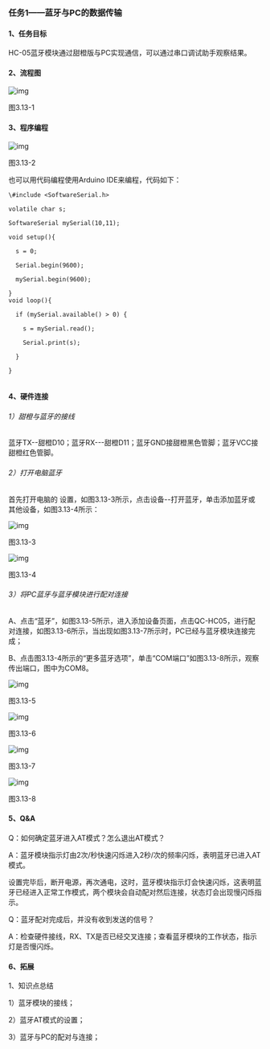 ### 任务1——蓝牙与PC的数据传输

#### 1、任务目标

HC-05蓝牙模块通过甜橙版与PC实现通信，可以通过串口调试助手观察结果。

#### 2、流程图

![img](/assets/image357.jpg)

图3.13-1

#### 3、程序编程

![img](/assets/image359.jpg)

图3.13-2

也可以用代码编程使用Arduino IDE来编程，代码如下：

```
\#include <SoftwareSerial.h>

volatile char s;

SoftwareSerial mySerial(10,11);

void setup(){

  s = 0;

  Serial.begin(9600);

  mySerial.begin(9600);

}
void loop(){

  if (mySerial.available() > 0) {

​    s = mySerial.read();

​    Serial.print(s);

  }

}


```


#### 4、硬件连接

###### 1）甜橙与蓝牙的接线

蓝牙TX--甜橙D10；蓝牙RX---甜橙D11；蓝牙GND接甜橙黑色管脚；蓝牙VCC接甜橙红色管脚。

###### 2）打开电脑蓝牙

首先打开电脑的 设置，如图3.13-3所示，点击设备--打开蓝牙，单击添加蓝牙或其他设备，如图3.13-4所示：

![img](/assets/image361.jpg)

图3.13-3

![img](/assets/image363.jpg)

图3.13-4

###### 3）将PC蓝牙与蓝牙模块进行配对连接

A、点击“蓝牙”，如图3.13-5所示，进入添加设备页面，点击QC-HC05，进行配对连接，如图3.13-6所示，当出现如图3.13-7所示时，PC已经与蓝牙模块连接完成；

B、点击图3.13-4所示的“更多蓝牙选项”，单击“COM端口”如图3.13-8所示，观察传出端口，图中为COM8。

![img](/assets/image365.jpg)

图3.13-5

![img](/assets/image367.jpg)

图3.13-6

![img](/assets/image369.jpg)

图3.13-7

![img](/assets/image371.jpg)

图3.13-8

#### 5、Q&A

Q：如何确定蓝牙进入AT模式？怎么退出AT模式？

A：蓝牙模块指示灯由2次/秒快速闪烁进入2秒/次的频率闪烁，表明蓝牙已进入AT模式。

设置完毕后，断开电源，再次通电，这时，蓝牙模块指示灯会快速闪烁，这表明蓝牙已经进入正常工作模式，两个模块会自动配对然后连接，状态灯会出现慢闪烁指示。

Q：蓝牙配对完成后，并没有收到发送的信号？

A：检查硬件接线，RX、TX是否已经交叉连接；查看蓝牙模块的工作状态，指示灯是否慢闪烁。

#### 6、拓展

1、知识点总结

1）蓝牙模块的接线；

2）蓝牙AT模式的设置；

3）蓝牙与PC的配对与连接；